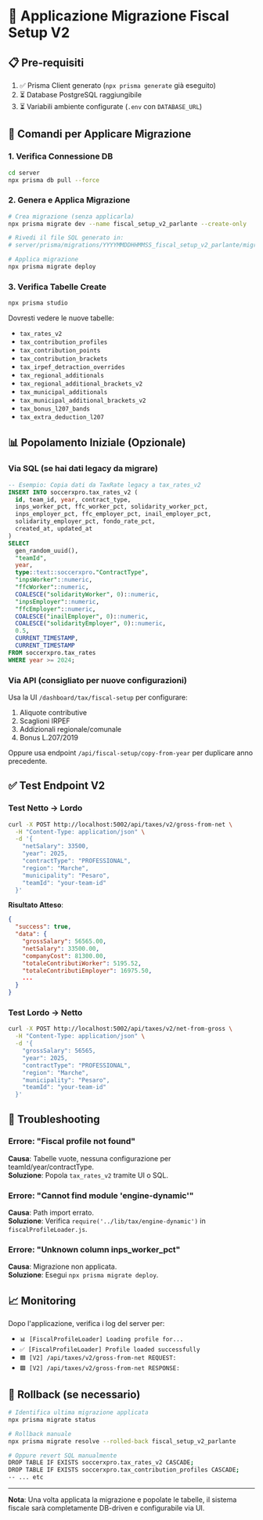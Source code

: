 # 🚀 Applicazione Migrazione Fiscal Setup V2

## 📋 Pre-requisiti

1. ✅ Prisma Client generato (`npx prisma generate` già eseguito)
2. ⏳ Database PostgreSQL raggiungibile
3. ⏳ Variabili ambiente configurate (`.env` con `DATABASE_URL`)

## 🔧 Comandi per Applicare Migrazione

### 1. Verifica Connessione DB
```bash
cd server
npx prisma db pull --force
```

### 2. Genera e Applica Migrazione
```bash
# Crea migrazione (senza applicarla)
npx prisma migrate dev --name fiscal_setup_v2_parlante --create-only

# Rivedi il file SQL generato in:
# server/prisma/migrations/YYYYMMDDHHMMSS_fiscal_setup_v2_parlante/migration.sql

# Applica migrazione
npx prisma migrate deploy
```

### 3. Verifica Tabelle Create
```bash
npx prisma studio
```

Dovresti vedere le nuove tabelle:
- `tax_rates_v2`
- `tax_contribution_profiles`
- `tax_contribution_points`
- `tax_contribution_brackets`
- `tax_irpef_detraction_overrides`
- `tax_regional_additionals`
- `tax_regional_additional_brackets_v2`
- `tax_municipal_additionals`
- `tax_municipal_additional_brackets_v2`
- `tax_bonus_l207_bands`
- `tax_extra_deduction_l207`

## 📊 Popolamento Iniziale (Opzionale)

### Via SQL (se hai dati legacy da migrare)
```sql
-- Esempio: Copia dati da TaxRate legacy a tax_rates_v2
INSERT INTO soccerxpro.tax_rates_v2 (
  id, team_id, year, contract_type,
  inps_worker_pct, ffc_worker_pct, solidarity_worker_pct,
  inps_employer_pct, ffc_employer_pct, inail_employer_pct, 
  solidarity_employer_pct, fondo_rate_pct,
  created_at, updated_at
)
SELECT 
  gen_random_uuid(),
  "teamId",
  year,
  type::text::soccerxpro."ContractType",
  "inpsWorker"::numeric,
  "ffcWorker"::numeric,
  COALESCE("solidarityWorker", 0)::numeric,
  "inpsEmployer"::numeric,
  "ffcEmployer"::numeric,
  COALESCE("inailEmployer", 0)::numeric,
  COALESCE("solidarityEmployer", 0)::numeric,
  0.5,
  CURRENT_TIMESTAMP,
  CURRENT_TIMESTAMP
FROM soccerxpro.tax_rates
WHERE year >= 2024;
```

### Via API (consigliato per nuove configurazioni)
Usa la UI `/dashboard/tax/fiscal-setup` per configurare:
1. Aliquote contributive
2. Scaglioni IRPEF
3. Addizionali regionale/comunale
4. Bonus L.207/2019

Oppure usa endpoint `/api/fiscal-setup/copy-from-year` per duplicare anno precedente.

## ✅ Test Endpoint V2

### Test Netto → Lordo
```bash
curl -X POST http://localhost:5002/api/taxes/v2/gross-from-net \
  -H "Content-Type: application/json" \
  -d '{
    "netSalary": 33500,
    "year": 2025,
    "contractType": "PROFESSIONAL",
    "region": "Marche",
    "municipality": "Pesaro",
    "teamId": "your-team-id"
  }'
```

**Risultato Atteso**:
```json
{
  "success": true,
  "data": {
    "grossSalary": 56565.00,
    "netSalary": 33500.00,
    "companyCost": 81300.00,
    "totaleContributiWorker": 5195.52,
    "totaleContributiEmployer": 16975.50,
    ...
  }
}
```

### Test Lordo → Netto
```bash
curl -X POST http://localhost:5002/api/taxes/v2/net-from-gross \
  -H "Content-Type: application/json" \
  -d '{
    "grossSalary": 56565,
    "year": 2025,
    "contractType": "PROFESSIONAL",
    "region": "Marche",
    "municipality": "Pesaro",
    "teamId": "your-team-id"
  }'
```

## 🐛 Troubleshooting

### Errore: "Fiscal profile not found"
**Causa**: Tabelle vuote, nessuna configurazione per teamId/year/contractType.  
**Soluzione**: Popola `tax_rates_v2` tramite UI o SQL.

### Errore: "Cannot find module 'engine-dynamic'"
**Causa**: Path import errato.  
**Soluzione**: Verifica `require('../lib/tax/engine-dynamic')` in `fiscalProfileLoader.js`.

### Errore: "Unknown column inps_worker_pct"
**Causa**: Migrazione non applicata.  
**Soluzione**: Esegui `npx prisma migrate deploy`.

## 📈 Monitoring

Dopo l'applicazione, verifica i log del server per:
- `📊 [FiscalProfileLoader] Loading profile for...`
- `✅ [FiscalProfileLoader] Profile loaded successfully`
- `🟦 [V2] /api/taxes/v2/gross-from-net REQUEST:`
- `🟩 [V2] /api/taxes/v2/gross-from-net RESPONSE:`

## 🔄 Rollback (se necessario)

```bash
# Identifica ultima migrazione applicata
npx prisma migrate status

# Rollback manuale
npx prisma migrate resolve --rolled-back fiscal_setup_v2_parlante

# Oppure revert SQL manualmente
DROP TABLE IF EXISTS soccerxpro.tax_rates_v2 CASCADE;
DROP TABLE IF EXISTS soccerxpro.tax_contribution_profiles CASCADE;
-- ... etc
```

---

**Nota**: Una volta applicata la migrazione e popolate le tabelle, il sistema fiscale sarà completamente DB-driven e configurabile via UI.








